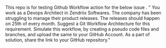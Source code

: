 This repo is for testing Github Workflow action for the below issue . " 
You work as a Devops Architect in Zendriix Softwares. The company has been struggling to manage their product releases. The releases should happen on 25th of every month. 
Suggest a Git Workflow Architecture for this requirement. 
Simulate this workflow, by creating a pseudo code files and branches, and upload the same to your GitHub Account. As a part of solution, share the link to your GitHub repository."
